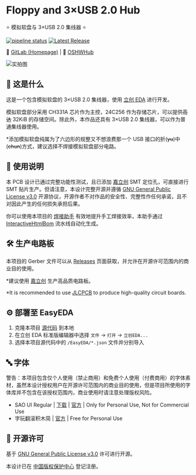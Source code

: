# Floppy and 3×USB 2.0 Hub

⭐ 模拟软盘与 3×USB 2.0 集线器 ⭐

[![pipeline status](https://gitlab.soraharu.com/XiaoXi/Floppy-and-3-USB-2.0-Hub/badges/master/pipeline.svg)](https://gitlab.soraharu.com/XiaoXi/Floppy-and-3-USB-2.0-Hub/-/commits/master)
[![Latest Release](https://gitlab.soraharu.com/XiaoXi/Floppy-and-3-USB-2.0-Hub/-/badges/release.svg)](https://gitlab.soraharu.com/XiaoXi/Floppy-and-3-USB-2.0-Hub/-/releases)

🔗 [GitLab (Homepage)](https://gitlab.soraharu.com/XiaoXi/Floppy-and-3-USB-2.0-Hub) | 🔗 [OSHWHub](https://oshwhub.com/yanranxiaoxi/Floppy-and-3-USB-2-0-Hub)

![实拍图](https://downloadserver.soraharu.com:7000/Floppy%20and%203%C3%97USB%202.0%20Hub/Image/Product_quality_5.jpg)

## 🤔 这是什么

这是一个包含模拟软盘的 3×USB 2.0 集线器，使用 [立创 EDA](https://lceda.cn/) 进行开发。

模拟软盘部分采用 CH331A 芯片作为主控，24C256 作为存储芯片，可以提供~~高达~~ 32KiB 的存储空间。除此外，本作品还具有 3×USB 2.0 集线器，可以作为普通集线器使用。

*添加模拟软盘纯属为了六边形的规整又不想浪费那一个 USB 接口的折(~~yu~~)中(~~chun~~)方式，建议选择不焊接模拟软盘部分电路。

## 🍭 使用说明

本 PCB 设计已通过完整功能性测试，且已添加 [嘉立创](https://www.jlc.com/) SMT 定位孔，可直接进行 SMT 贴片生产。但请注意，本设计完整开源并遵循 [GNU General Public License v3.0](https://choosealicense.com/licenses/gpl-3.0/) 开源协议，开源作者不对作品的安全性、完整性作任何承诺，且不对因此产生的任何损失承担后果。

你可以使用本项目的 [焊接助手](https://interactivehtmlbom.soraharu.com/Floppy-and-3-USB-2.0-Hub.html) 有效地提升手工焊接效率，本助手通过 [InteractiveHtmlBom](https://gitlab.soraharu.com/XiaoXi/InteractiveHtmlBom) 流水线自动化生成。

## 🛠️ 生产电路板

本项目的 Gerber 文件可以从 [Releases](https://gitlab.soraharu.com/XiaoXi/Floppy-and-3-USB-2.0-Hub/-/releases) 页面获取，并允许在开源许可范围内的商业目的使用。

*建议使用 [嘉立创](https://www.jlc.com/) 生产高品质电路板。

*It is recommended to use [JLCPCB](https://jlcpcb.com/) to produce high-quality circuit boards.

## ⚙️ 部署至 EasyEDA

1. 克隆本项目 [源代码](https://gitlab.soraharu.com/XiaoXi/Floppy-and-3-USB-2.0-Hub/-/archive/master/Floppy-and-3-USB-2.0-Hub-master.zip) 到本地
2. 在立创 EDA 标准版编辑器中选择 `文件` -> `打开` -> `立创EDA...`
3. 选择本项目源代码中的 `/EasyEDA/*.json` 文件并分别导入

## 🔤 字体

警告：本项目包含仅个人使用（禁止商用）和免费个人使用（付费商用）的字体素材，虽然本设计授权用户在开源许可范围内的商业目的使用，但是项目所使用的字体库并不包含在该授权范围内，商业使用时请注意处理版权风险。

- SAO UI Regular | [下载](https://www.deviantart.com/darkblackswords/art/Sword-Art-Online-Font-Download-426603647) | [官方](https://www.deviantart.com/darkblackswords/art/Sword-Art-Online-Font-342305125) | Only for Personal Use, Not for Commercial Use
- 字玩翻滚积木简 | [官方](http://www.reeji.com/font/1cb912a968b7721aaf83d9e405c6d48b) | Free for Personal Use

## 📜 开源许可

基于 [GNU General Public License v3.0](https://choosealicense.com/licenses/gpl-3.0/) 许可进行开源。

本设计已在 [中国版权保护中心](https://www.ccopyright.com.cn/) 登记注册。
